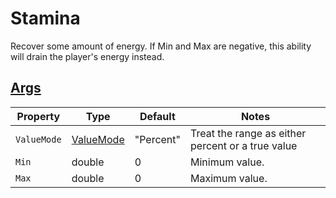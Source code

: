 # Stamina

Recover some amount of energy. If Min and Max are negative, this ability will drain the player's energy instead.

## [Args](~/api/TrinketTinker.Models.AbilityArgs.RangeArgs.yml)

| Property | Type | Default | Notes |
| -------- | ---- | ------- | ----- |
| `ValueMode` | [ValueMode](~/api/TrinketTinker.Models.AbilityArgs.ValueMode.yml) | "Percent" | Treat the range as either percent or a true value |
| `Min` | double | 0 | Minimum value. |
| `Max` | double | 0 | Maximum value. |
